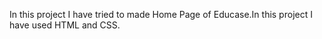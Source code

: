 In this project I have tried to made Home Page of Educase.In this project I have used HTML and CSS.
